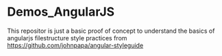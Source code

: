 # Demos_AngularJS

This repositor is just a basic proof of concept to understand the basics of angularjs filestructure style practices from 
https://github.com/johnpapa/angular-styleguide
